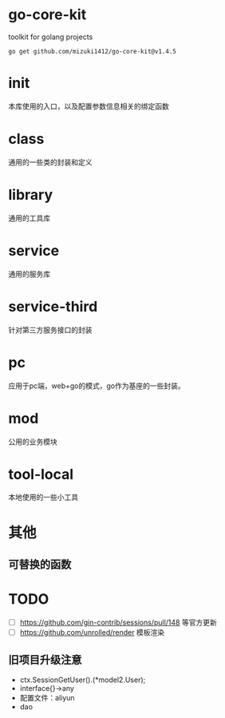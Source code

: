 
# go-core-kit

toolkit for golang projects

`go get github.com/mizuki1412/go-core-kit@v1.4.5`

# init
本库使用的入口，以及配置参数信息相关的绑定函数

# class
通用的一些类的封装和定义

# library
通用的工具库

# service
通用的服务库

# service-third
针对第三方服务接口的封装

# pc
应用于pc端，web+go的模式，go作为基座的一些封装。

# mod
公用的业务模块

# tool-local
本地使用的一些小工具

# 其他

## 可替换的函数

# TODO

- [ ] https://github.com/gin-contrib/sessions/pull/148 等官方更新
- [ ] https://github.com/unrolled/render 模板渲染

## 旧项目升级注意

- ctx.SessionGetUser().(*model2.User); 
- interface{}->any
- 配置文件：aliyun
- dao